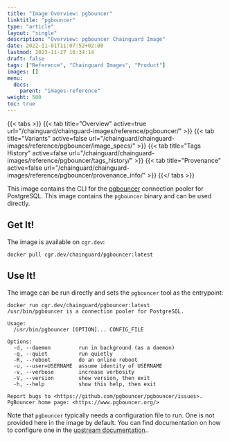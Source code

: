 ```yaml
---
title: "Image Overview: pgbouncer"
linktitle: "pgbouncer"
type: "article"
layout: "single"
description: "Overview: pgbouncer Chainguard Image"
date: 2022-11-01T11:07:52+02:00
lastmod: 2023-11-27 16:34:14
draft: false
tags: ["Reference", "Chainguard Images", "Product"]
images: []
menu: 
  docs: 
    parent: "images-reference"
weight: 500
toc: true
---
```


{{< tabs >}}
{{< tab title="Overview" active=true url="/chainguard/chainguard-images/reference/pgbouncer/" >}}
{{< tab title="Variants" active=false url="/chainguard/chainguard-images/reference/pgbouncer/image_specs/" >}}
{{< tab title="Tags History" active=false url="/chainguard/chainguard-images/reference/pgbouncer/tags_history/" >}}
{{< tab title="Provenance" active=false url="/chainguard/chainguard-images/reference/pgbouncer/provenance_info/" >}}
{{</ tabs >}}



<!--overview:start-->
This image contains the CLI for the [pgbouncer](https://www.pgbouncer.org/) connection pooler for PostgreSQL. This image contains the `pgbouncer` binary and can be used directly.
<!--overview:end-->

<!--getting:start-->
## Get It!
The image is available on `cgr.dev`:

```
docker pull cgr.dev/chainguard/pgbouncer:latest
```
<!--getting:end-->

<!--body:start-->
## Use It!

The image can be run directly and sets the `pgbouncer` tool as the entrypoint:

```
docker run cgr.dev/chainguard/pgbouncer:latest
/usr/bin/pgbouncer is a connection pooler for PostgreSQL.

Usage:
  /usr/bin/pgbouncer [OPTION]... CONFIG_FILE

Options:
  -d, --daemon         run in background (as a daemon)
  -q, --quiet          run quietly
  -R, --reboot         do an online reboot
  -u, --user=USERNAME  assume identity of USERNAME
  -v, --verbose        increase verbosity
  -V, --version        show version, then exit
  -h, --help           show this help, then exit

Report bugs to <https://github.com/pgbouncer/pgbouncer/issues>.
PgBouncer home page: <https://www.pgbouncer.org/>
```

Note that `pgbouncer` typically needs a configuration file to run.
One is not provided here in the image by default.
You can find documentation on how to configure one in the [upstream documentation](https://www.pgbouncer.org/config.html#authentication-settings)..
<!--body:end-->

